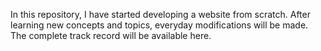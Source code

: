 In this repository, I have started developing a website from scratch.
After learning new concepts and topics, everyday modifications will be made. The complete track record will be available here.